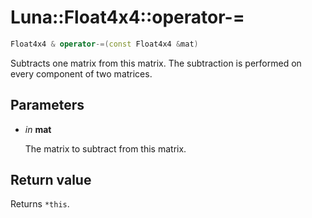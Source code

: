 # Luna::Float4x4::operator-=

```c++
Float4x4 & operator-=(const Float4x4 &mat)
```

Subtracts one matrix from this matrix. The subtraction is performed on every component of two matrices. 



## Parameters
* *in* **mat**

    The matrix to subtract from this matrix. 

## Return value
Returns `*this`. 

